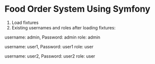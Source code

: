 <h1>Food Order System Using Symfony</h1>

1. Load fixtures 
2. Existing usernames and roles after loading fixtures:

<p>username: admin, Password: admin role: admin</p>
<p>username: user1, Password: user1 role: user</p>
<p>username: user2, Password: user2 role: user</p>
